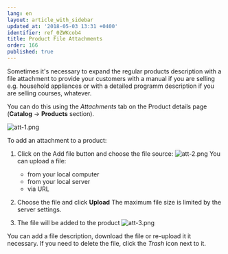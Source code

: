```yaml
---
lang: en
layout: article_with_sidebar
updated_at: '2018-05-03 13:31 +0400'
identifier: ref_0ZWKcob4
title: Product File Attachments
order: 166
published: true
---
```

Sometimes it's necessary to expand the regular products description with a file attachment to provide your customers with a manual if you are selling e.g. household appliances or with a detailed programm description if you are selling courses, whatever.

You can do this using the _Attachments_ tab on the Product details page (**Catalog** -> **Products** section). 

![att-1.png]({{site.baseurl}}/attachments/ref_0ZWKcob4/att-1.png)

To add an attachment to a product:
1. Click on the Add file button and choose the file source:
  ![att-2.png]({{site.baseurl}}/attachments/ref_0ZWKcob4/att-2.png)
  You can upload a file:
    * from your local computer 
    * from your local server
    * via URL

2. Choose the file and click **Upload**
  The maximum file size is limited by the server settings.

3. The file will be added to the product
  ![att-3.png]({{site.baseurl}}/attachments/ref_0ZWKcob4/att-3.png)
  
  You can add a file description, download the file or re-upload it it necessary. 
  If you need to delete the file, click the _Trash_ icon next to it.
